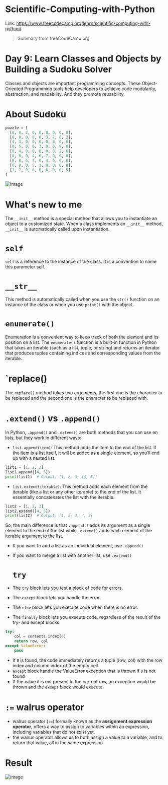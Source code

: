 # Scientific-Computing-with-Python
Link: https://www.freecodecamp.org/learn/scientific-computing-with-python/

 > Summary from freeCodeCamp.org

# Day 9: Learn Classes and Objects by Building a Sudoku Solver
Classes and objects are important programming concepts. These Object-Oriented Programming tools help developers to achieve code modularity, abstraction, and readability. And they promote reusability.

# About Sudoku
``` python
puzzle = [
  [0, 0, 2, 0, 0, 8, 0, 0, 0],
  [0, 0, 0, 0, 0, 3, 7, 6, 2],
  [4, 3, 0, 0, 0, 0, 8, 0, 0],
  [0, 5, 0, 0, 3, 0, 0, 9, 0],
  [0, 4, 0, 0, 0, 0, 0, 2, 6],
  [0, 0, 0, 4, 6, 7, 0, 0, 0],
  [0, 8, 6, 7, 0, 4, 0, 0, 0],
  [0, 0, 0, 5, 1, 9, 0, 0, 8],
  [1, 7, 0, 0, 0, 6, 0, 0, 5]
]
```
![image](https://github.com/komxun/Scientific-Computing-with-Python/assets/133139057/b9573efc-b619-4e84-85ea-6c859d8d30b1)

# What's new to me

The `__init__` method is a special method that allows you to instantiate an object to a customized state. When a class implements an `__init__` method, `__init__` is automatically called upon instantiation.

# `self`
`self` is a reference to the instance of the class. It is a convention to name this parameter self.

# `__str__`
This method is automatically called when you use the `str()` function on an instance of the class or when you use `print()` with the object.

# `enumerate()`
Enumeration is a convenient way to keep track of both the element and its position on a list. The `enumerate()` function is a built-in function in Python that takes an iterable (such as a list, tuple, or string) and returns an iterator that produces tuples containing indices and corresponding values from the iterable.

# `replace()
The `replace()` method takes two arguments, the first one is the character to be replaced and the second one is the character to be replaced with.

# `.extend()` vs `.append()`
In Python, `.append()` and `.extend()` are both methods that you can use on lists, but they work in different ways:

- `list.append(item)`: This method adds the item to the end of the list. If the item is a list itself, it will be added as a single element, so you’ll end up with a nested list.

```python
list1 = [1, 2, 3]
list1.append([4, 5])
print(list1)  # Output: [1, 2, 3, [4, 5]]
```
- `list.extend(iterable)`: This method adds each element from the iterable (like a list or any other iterable) to the end of the list. It essentially concatenates the list with the iterable.

```python
list2 = [1, 2, 3]
list2.extend([4, 5])
print(list2)  # Output: [1, 2, 3, 4, 5]
```
So, the main difference is that `.append()` adds its argument as a single element to the end of the list while `.extend()` adds each element of the iterable argument to the list. 
- If you want to add a list as an individual element, use `.append()`
- If you want to merge a list with another list, use `.extend()`

  # `try`
- The `try` block lets you test a block of code for errors.
- The `except` block lets you handle the error.
- The `else` block lets you execute code when there is no error.
- The `finally` block lets you execute code, regardless of the result of the try- and except blocks.

```python
try:
    col = contents.index(0)
    return row, col
except ValueError:
    pass
```
- If `0` is found, the code immediately returns a tuple (row, col) with the row index and column index of the empty cell.
- `except` block handle the ValueError exception that is thrown if `0` is not found
- If the value `0` is not present in the current row, an exception would be thrown and the `except` block would execute.

# `:=` walrus operator
- walrus operator (`:=`) formally known as the **assignment expression operator**, offers a way to assign to variables within an expression, including variables that do not exist yet. 
- the walrus operator allows us to both assign a value to a variable, and to return that value, all in the same expression.

# Result
![image](https://github.com/komxun/Scientific-Computing-with-Python/assets/133139057/0a90cef7-9d73-4d86-8a0d-f4b7b4ee8e8a)



